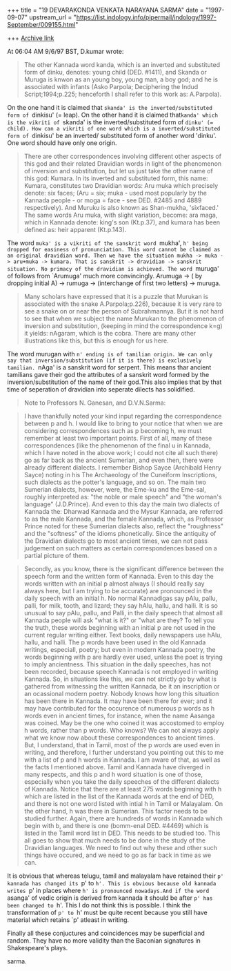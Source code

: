 +++
title = "19 DEVARAKONDA VENKATA NARAYANA SARMA"
date = "1997-09-07"
upstream_url = "https://list.indology.info/pipermail/indology/1997-September/009155.html"

+++
[Archive link](https://list.indology.info/pipermail/indology/1997-September/009155.html)

At 06:04 AM 9/6/97 BST, D.kumar wrote:

>The other Kannada word kanda, which is an inverted and substituted form of
dinku, denotes: young child (DED. #1411), and Skanda or Muruga is knwon as
an young boy, young man, a boy god; and he is associated with infants (Asko
Parpola; Deciphering the Indud Script;1994;p.225; henceforth I shall refer
to this work as: A.Parpola).
>

On the one hand it is claimed that `skanda' is the inverted/substituted form of
`dinkisu' (= leap). On the other hand it is claimed that`kanda' which is the
vikriti of `skanda' is the inverted/substituted form of `dinku' (= child).
How can a vikriti of one word which is a inverted/substituted form of
`dinkisu' be an inverted/ substituted form of another word 'dinku'. One word
should have
only one origin.



>There are other correspondences involving different other aspects of this
god and their related Dravidian words in light of the phenomenon of
inversion and substitution, but let us just take the other name of this god:
Kumara. In its inverted and substituted form, this name: Kumara, constitutes
two Dravidian words: Aru  muka which precisely denote: six faces; (Aru =
six; muka - used most popularly by the Kannada people - or moga = face - see
DED. #2485 and 4889 respectively). And Muruku is also known as Shan-mukha,
'sixfaced.' The same words Aru muka, with slight variation, become: ara
maga, which in Kannada denote: king's son (Kt.p.37), and kumara has been
defined as: heir apparent (Kt.p.143).
>

The word `muka' is a vikriti of the sanskrit word `mukha', `h' being dropped
for easiness of pronunciation. This word cannot be claimed as an original
dravidian word. Then we have the situation mukha -> muka -> aru+muka ->
kumara. That is sanskrit -> dravidian -> sanskrit situation. No primacy of
the dravidian is achieved.
The word `muruga' of follows from `Arumuga' much more convincingly. Arumuga ->
( by dropping initial A) -> rumuga -> (interchange of first two letters) ->
muruga.


>Many scholars have expressed that it is a puzzle that Murukan is associated
with the snake A.Parpola;p.226), because it is very rare to see a snake on
or near the person of  Subrahmannya.  But it is not hard to see that when we
subject the name Murukan to the phenomenon of inversion and substitution,
(keeping in mind the correspondence k=g) it yields: nAgaram, which is the
cobra. There are many other illustrations like this, but this is enough for
us here.
>
The word murugan with `n' ending is of tamilian origin. We can only say that
inversion/substitution (if it is there) is exclusively tamilian. `nAga' is a
sanskrit word for serpent. This means thar ancient tamilians gave their god
the attributes of a sanskrit word formed by the inversion/substitution of
the name of their god.This also implies that by that time of seperation of
dravidian
into seperate dilects has solidified.


>Note to Professors N. Ganesan, and D.V.N.Sarma:
>

>I have thankfully noted your kind input regarding the correspondence
between p and h. I would like to bring to your notice that when we are
considering correspondences such as p becoming h, we must remember at least
two important points. First of all, many of these correspondences (like the
phenomenon of the final u in Kannada, which I have noted in the above work;
I could not cite all such there) go as far back as the ancient Sumerian, and
even then, there were already different dialects. I remember Bishop Sayce
(Archibald Henry Sayce) noting in his The Archaeology of the Cuneiform
Inscriptions, such dialects as the potter's language, and so on. The main
two Sumerian dialects, however, were, the Eme-ku and the Eme-sal, roughly
interpreted as: "the noble or male speech" and "the woman's language"
(J.D.Prince). And even to this day the main two dialects of Kannada the:
Dharwad Kannada and the Mysur Kannada, are referred to as the male Kannada,
and the female Kannada, which, as Professor Prince noted for these Sumerian
dialects also, reflect the "roughness" and the "softness" of the idioms
phonetically. Since the antiquity of the Dravidian dialects go to most
ancient times, we can not pass judgement on such matters as certain
correspondences based on a partial picture of them.
>

>Secondly, as you know, there is the significant difference between the
speech form and the written form of Kannada. Even to this day the words
written with an initial p almost always (I should really say always here,
but I am trying to be accurate) are pronounced in the daily speech with an
initial h. No normal Kannadigas say pAlu, pallu, palli, for milk, tooth, and
lizard; they say hAlu, hallu, and halli. It is so unusual to say pAlu,
pallu, and Palli, in the daily speech that almost all Kannada people will
ask "what is it?" or "what are they? To tell you the truth, these words
beginning with an initial p are not used in the current regular writing
either. Text books, daily newspapers use hAlu, hallu, and halli. The p words
have been used in the old Kannada writings, especiall, poetry; but even in
modern Kannada poetry, the words beginning with p are hardly ever used,
unless the poet is trying to imply ancientness. This situation in the daily
speeches, has not been recorded, because speech Kannada is not employed in
writing Kannada. So, in situations like this, we can not strictly go by what
is gathered from witnessing the written Kannada, be it an inscription or an
ocassional modern poetry. Nobody knows how long this situation has been
there in Kannada. It may have been there for ever; and it may have
contributed for the occurence of numerous p words as h words even in ancient
times, for instance, when the name Aasanga was coined. May be the one who
coined it was accostomed to employ h words, rather than p words. Who knows?
We can not always apply what we know now about these correspondences to
ancient times. But, I understand, that in Tamil, most of the p words are
used even in writing, and therefore, I further understand you pointing out
this to me with a list of p and h words in Kannada. I am aware of that, as
well as the facts I mentioned above. Tamil and Kannada have diverged in many
respects, and this p and h word situation is one of those, especially when
you take the daily speeches of the different dialects of Kannada. Notice
that there are at least 275 words beginning with h which are listed in the
list of the Kannada words at the end of DED, and there is not one word
listed with intial h in Tamil or Malayalam. On the other hand, h was there
in Sumerian. This factor needs to be studied further. Again, there are
hundreds of words in Kannada which begin with b, and there is one (bomm-enal
DED. #4469) which is listed in the Tamil word list in DED. This needs to be
studied too. This all goes to show that much needs to be done in the study
of the Dravidian languages. We need to find out why these and other such
things have occured, and we need to go as far back in time as we can. 
>
It is obvious that whereas telugu, tamil and malayalam have retained their
`p' kannada has changed its `p' to `h'. This is obvious because old kannada
writes `p' in places where `h' is pronounced nowadays.And if the word
`asanga' of vedic origin is derived from kannada it should be after `p' has
been changed to `h'.
This I do not think this is possible. I think the transformation of `p' to
`h' must be quite recent because you still have material which retains `p'
atleast in writing.  


Finally all these conjuctures and coincidences may be superficial and random.
They have no more validity than the Baconian signatures in Shakespeare's plays.


sarma.





